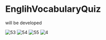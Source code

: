 # EnglihVocabularyQuiz
will be developed

![53](https://github.com/AliArdal/EnglihVocabularyQuiz/assets/135712333/b141819d-9f0c-4e47-9d01-e7548ddc977d)
![54](https://github.com/AliArdal/EnglihVocabularyQuiz/assets/135712333/19a6edc0-dd20-41da-8e06-3d1dde40c860)
![55](https://github.com/AliArdal/EnglihVocabularyQuiz/assets/135712333/66b77641-a968-4a65-a38e-24053287921e)
![4](https://github.com/AliArdal/EnglihVocabularyQuiz/assets/135712333/70202b56-576b-4fd9-96f3-5855bedd8b9c)
